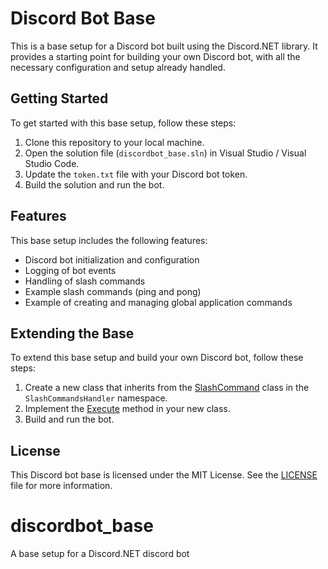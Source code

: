 # Discord Bot Base

This is a base setup for a Discord bot built using the Discord.NET library. It provides a starting point for building your own Discord bot, with all the necessary configuration and setup already handled.

## Getting Started

To get started with this base setup, follow these steps:

1. Clone this repository to your local machine.
2. Open the solution file (`discordbot_base.sln`) in Visual Studio / Visual Studio Code.
3. Update the `token.txt` file with your Discord bot token.
4. Build the solution and run the bot.

## Features

This base setup includes the following features:

- Discord bot initialization and configuration
- Logging of bot events
- Handling of slash commands
- Example slash commands (ping and pong)
- Example of creating and managing global application commands

## Extending the Base

To extend this base setup and build your own Discord bot, follow these steps:

1. Create a new class that inherits from the [SlashCommand](cci:2://file:///d:/Github/discordbot_base/src/util/SlashcommandHandler.cs:6:4-19:5) class in the `SlashCommandsHandler` namespace.
2. Implement the [Execute](cci:1://file:///d:/Github/discordbot_base/src/util/commands/pong.cs:17:4-20:5) method in your new class.
4. Build and run the bot.

## License

This Discord bot base is licensed under the MIT License. See the [LICENSE](LICENSE) file for more information.

# discordbot_base
A base setup for a Discord.NET discord bot
